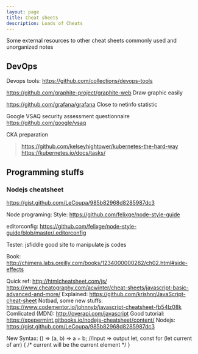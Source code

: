 ```yaml
---
layout: page
title: Cheat sheets
description: Loads of Cheats
---
```


Some external resources to other cheat sheets commonly used and unorganized notes

## DevOps

Devops tools:
https://github.com/collections/devops-tools

https://github.com/graphite-project/graphite-web
Draw graphic easily

https://github.com/grafana/grafana
Close to netinfo statistic

Google VSAQ security assessment questionnaire
https://github.com/google/vsaq

CKA preparation
> https://github.com/kelseyhightower/kubernetes-the-hard-way
> https://kubernetes.io/docs/tasks/


## Programming stuffs

### Nodejs cheatsheet
https://gist.github.com/LeCoupa/985b82968d8285987dc3

Node programing:
Style:
https://github.com/felixge/node-style-guide

editorconfig:
https://github.com/felixge/node-style-guide/blob/master/.editorconfig

Tester:
jsfiddle good site to manipulate js codes

Book:
http://chimera.labs.oreilly.com/books/1234000000262/ch02.html#side-effects

Quick ref:
http://htmlcheatsheet.com/js/
https://www.cheatography.com/acwinter/cheat-sheets/javascript-basic-advanced-and-more/
Explained:
https://github.com/krishnr/JavaScript-cheat-sheet
Notbad, some new stuffs:
https://www.codementor.io/johnnyb/javascript-cheatsheet-fb54lz08k
Comlicated (MDN):
http://overapi.com/javascript
Good tutorial:
https://xpepermint.gitbooks.io/nodejs-cheatsheet/content/
Nodejs:
https://gist.github.com/LeCoupa/985b82968d8285987dc3

New Syntax:
() =>
(a, b) => a + b; //input => output
let, const
for (let current of arr) {
    /* current will be the current element */
}
